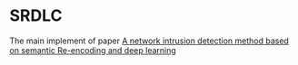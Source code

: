 # SRDLC
The main implement of paper [A network intrusion detection method based on semantic Re-encoding and deep learning](https://www.sciencedirect.com/science/article/abs/pii/S1084804520301624)


